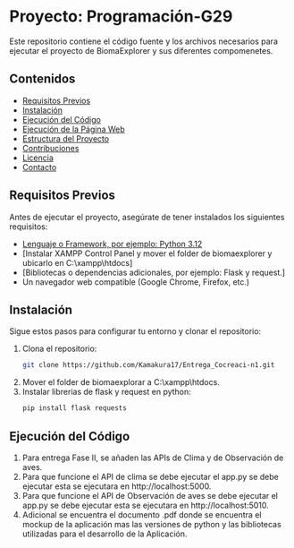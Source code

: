 # Proyecto: Programación-G29

Este repositorio contiene el código fuente y los archivos necesarios para ejecutar el proyecto de BiomaExplorer y sus diferentes compomenetes.

## Contenidos

- [Requisitos Previos](#requisitos-previos)
- [Instalación](#instalación)
- [Ejecución del Código](#ejecución-del-código)
- [Ejecución de la Página Web](#ejecución-de-la-página-web)
- [Estructura del Proyecto](#estructura-del-proyecto)
- [Contribuciones](#contribuciones)
- [Licencia](#licencia)
- [Contacto](#contacto)

## Requisitos Previos

Antes de ejecutar el proyecto, asegúrate de tener instalados los siguientes requisitos:

- [Lenguaje o Framework, por ejemplo: Python 3.12](https://www.python.org/downloads/)
- [Instalar XAMPP Control Panel y mover el folder de biomaexplorer y ubicarlo en C:\xampp\htdocs]
- [Bibliotecas o dependencias adicionales, por ejemplo: Flask y request.]
- Un navegador web compatible (Google Chrome, Firefox, etc.)

## Instalación

Sigue estos pasos para configurar tu entorno y clonar el repositorio:

1. Clona el repositorio:
   ```bash
   git clone https://github.com/Kamakura17/Entrega_Cocreaci-n1.git
2. Mover el folder de biomaexplorar a C:\xampp\htdocs.
3. Instalar librerias de flask y request en python:
   ```bash
   pip install flask requests

## Ejecución del Código
1. Para entrega Fase II, se añaden las APIs de Clima y de Observación de aves.
2. Para que funcione el API de clima se debe ejecutar el app.py se debe ejecutar esta se ejecutara en http://localhost:5000.
3. Para que funcione el API de Observación de aves se debe ejecutar el app.py se debe ejecutar esta se ejecutara en http://localhost:5010.
4. Adicional se encuentra el documento .pdf donde se encuentra el mockup de la aplicación mas las versiones de python y las bibliotecas utilizadas para el desarrollo de la Aplicación.

